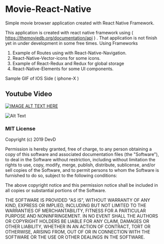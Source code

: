# Movie-React-Native
Simple movie browser application created with React Native Framework.


This application is created with react native framework using
( https://themoviedb.org/documentation/api ) . That application is not finish yet in under development in some free times.
Using Frameworks
1. Example of Routes using with React-Native-Navigation. 
2. React-Native-Vector-icons for some icons.
3. Example of React-Redux and Redux for global storage
4. React-Native-Elements for some UI components.

Sample GIF of IOS Side  ( iphone-X ) 

## Youtube Video 

[![IMAGE ALT TEXT HERE](https://img.youtube.com/vi/YOUTUBE_VIDEO_ID_HERE/0.jpg)](https://www.youtube.com/watch?v=UJOrzx_xG9g&t=30s)


![Alt Text](https://raw.githubusercontent.com/HeinXtet/Movie-React-Native/master/github/mov.gif)


### MIT License


Copyright (c) 2019 DevD

Permission is hereby granted, free of charge, to any person obtaining a copy
of this software and associated documentation files (the "Software"), to deal
in the Software without restriction, including without limitation the rights
to use, copy, modify, merge, publish, distribute, sublicense, and/or sell
copies of the Software, and to permit persons to whom the Software is
furnished to do so, subject to the following conditions:

The above copyright notice and this permission notice shall be included in all
copies or substantial portions of the Software.

THE SOFTWARE IS PROVIDED "AS IS", WITHOUT WARRANTY OF ANY KIND, EXPRESS OR
IMPLIED, INCLUDING BUT NOT LIMITED TO THE WARRANTIES OF MERCHANTABILITY,
FITNESS FOR A PARTICULAR PURPOSE AND NONINFRINGEMENT. IN NO EVENT SHALL THE
AUTHORS OR COPYRIGHT HOLDERS BE LIABLE FOR ANY CLAIM, DAMAGES OR OTHER
LIABILITY, WHETHER IN AN ACTION OF CONTRACT, TORT OR OTHERWISE, ARISING FROM,
OUT OF OR IN CONNECTION WITH THE SOFTWARE OR THE USE OR OTHER DEALINGS IN THE
SOFTWARE.
